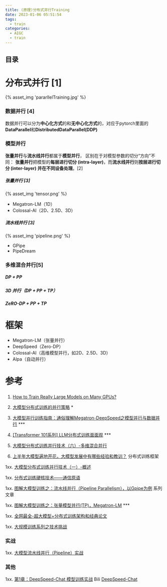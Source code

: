 ```yaml
---
title: (原理)分布式并行Training 
date: 2023-01-06 05:51:54
tags:
  - train
categories:
  - AIGC  
  - train
---
```


<p></p>
<!-- more -->

## 目录
<!-- toc -->


# 分布式并行 [1]
{% asset_img 'pararllelTraining.jpg' %}

### 数据并行 [4]
数据并行可以分为**中心化方式**的和**无中心化方式**的，对应于pytorch里面的**DataParallel**和**DistributedDataParallel(DDP)**

### 模型并行 
**张量并行**与**流水线并行**都属于**模型并行**，
区别在于对模型参数的切分“方向”不同：
**张量并行**把模型的**每层进行切分 (intra-layer)**，而**流水线并行**则**按层进行切分 (inter-layer) 并在不同设备处理**。[2]


##### 张量并行 [3]
 {% asset_img 'tensor.png' %}

+ Megatron-LM（1D）
+ Colossal-AI（2D、2.5D、3D）

#####   流水线并行 [3]
{% asset_img 'pipeline.png' %}

+ GPipe
+ PipeDream

### 多维混合并行[5]
##### DP + PP
##### 3D 并行（DP + PP + TP）
##### ZeRO-DP + PP + TP


# 框架
+ Megatron-LM（张量并行）
+ DeepSpeed（Zero-DP）
+ Colossal-AI（高维模型并行，如2D、2.5D、3D）
+ Alpa（自动并行）


# 参考
### 
1. [How to Train Really Large Models on Many GPUs? ](https://lilianweng.github.io/posts/2021-09-25-train-large/)

2. [大模型分布式训练的并行策略](https://finisky.github.io/how-to-train-large-language-model/) *

3. [大模型并行训练指南：通俗理解Megatron-DeepSpeed之模型并行与数据并行](https://blog.csdn.net/v_JULY_v/article/details/132462452)  ***

4. [[Transformer 101系列] LLM分布式训练面面观](https://zhuanlan.zhihu.com/p/664604792) ***

5. [大模型分布式训练并行技术（六）-多维混合并行](https://zhuanlan.zhihu.com/p/661279318)

6. [上半年大模型遍地开花，大模型发展中有哪些经验和教训？](https://www.zhihu.com/question/601594836/answer/3032763174) 分布式训练框架


1xx. [大模型分布式训练并行技术（一）-概述](https://zhuanlan.zhihu.com/p/598714869)

1xx. [分布式训练硬核技术——通信原语](https://zhuanlan.zhihu.com/p/465967735) 

1xx. [图解大模型训练之：流水线并行（Pipeline Parallelism），以Gpipe为例](https://zhuanlan.zhihu.com/p/613196255)  系列文章 

1xx. [图解大模型训练之：张量模型并行(TP)，Megatron-LM](https://zhuanlan.zhihu.com/p/622212228) ***


1xx. [全网最全-超大模型+分布式训练架构和经典论文](https://zhuanlan.zhihu.com/p/450854172) 

1xx. [大规模训练系列之技术挑战](https://zhuanlan.zhihu.com/p/350707888)

### 实战
1xx. [大模型流水线并行（Pipeline）实战](https://zhuanlan.zhihu.com/p/636488690)

### 其他
1xx. [第1章：DeepSpeed-Chat 模型训练实战](https://techdiylife.github.io/big-model-training/deepspeed/deepspeed-chat.html)  Bili 
      [DeepSpeed-Chat](https://github.com/microsoft/DeepSpeedExamples/tree/master/applications/DeepSpeed-Chat)
